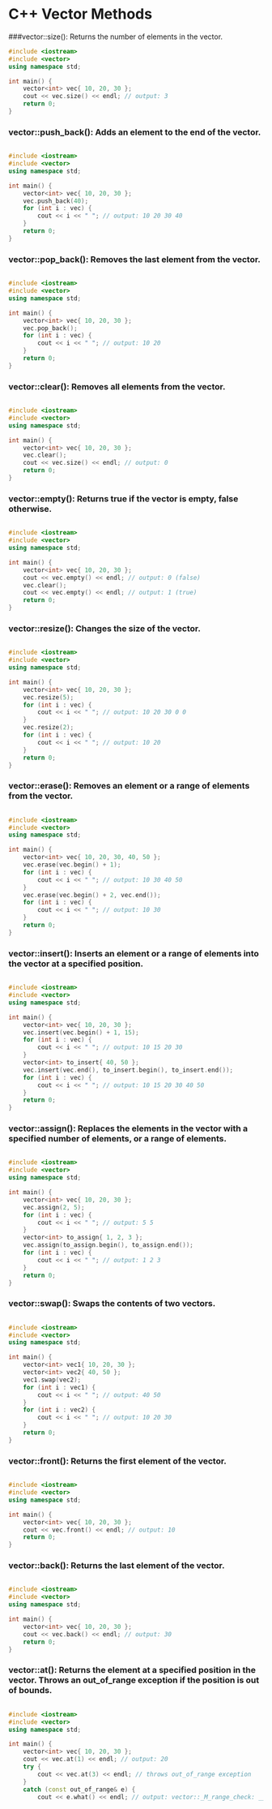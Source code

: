 # C++ Vector Methods

###vector::size(): Returns the number of elements in the vector.

```c++
#include <iostream>
#include <vector>
using namespace std;

int main() {
    vector<int> vec{ 10, 20, 30 };
    cout << vec.size() << endl; // output: 3
    return 0;
}
```

### vector::push_back(): Adds an element to the end of the vector.

```c++

#include <iostream>
#include <vector>
using namespace std;

int main() {
    vector<int> vec{ 10, 20, 30 };
    vec.push_back(40);
    for (int i : vec) {
        cout << i << " "; // output: 10 20 30 40
    }
    return 0;
}
```

### vector::pop_back(): Removes the last element from the vector.

```c++

#include <iostream>
#include <vector>
using namespace std;

int main() {
    vector<int> vec{ 10, 20, 30 };
    vec.pop_back();
    for (int i : vec) {
        cout << i << " "; // output: 10 20
    }
    return 0;
}
```

### vector::clear(): Removes all elements from the vector.

```c++

#include <iostream>
#include <vector>
using namespace std;

int main() {
    vector<int> vec{ 10, 20, 30 };
    vec.clear();
    cout << vec.size() << endl; // output: 0
    return 0;
}
```

### vector::empty(): Returns true if the vector is empty, false otherwise.

```c++

#include <iostream>
#include <vector>
using namespace std;

int main() {
    vector<int> vec{ 10, 20, 30 };
    cout << vec.empty() << endl; // output: 0 (false)
    vec.clear();
    cout << vec.empty() << endl; // output: 1 (true)
    return 0;
}
```

### vector::resize(): Changes the size of the vector.

```c++

#include <iostream>
#include <vector>
using namespace std;

int main() {
    vector<int> vec{ 10, 20, 30 };
    vec.resize(5);
    for (int i : vec) {
        cout << i << " "; // output: 10 20 30 0 0
    }
    vec.resize(2);
    for (int i : vec) {
        cout << i << " "; // output: 10 20
    }
    return 0;
}
```

### vector::erase(): Removes an element or a range of elements from the vector.

```c++

#include <iostream>
#include <vector>
using namespace std;

int main() {
    vector<int> vec{ 10, 20, 30, 40, 50 };
    vec.erase(vec.begin() + 1);
    for (int i : vec) {
        cout << i << " "; // output: 10 30 40 50
    }
    vec.erase(vec.begin() + 2, vec.end());
    for (int i : vec) {
        cout << i << " "; // output: 10 30
    }
    return 0;
}
```

### vector::insert(): Inserts an element or a range of elements into the vector at a specified position.

```c++

#include <iostream>
#include <vector>
using namespace std;

int main() {
    vector<int> vec{ 10, 20, 30 };
    vec.insert(vec.begin() + 1, 15);
    for (int i : vec) {
        cout << i << " "; // output: 10 15 20 30
    }
    vector<int> to_insert{ 40, 50 };
    vec.insert(vec.end(), to_insert.begin(), to_insert.end());
    for (int i : vec) {
        cout << i << " "; // output: 10 15 20 30 40 50
    }
    return 0;
}
```

### vector::assign(): Replaces the elements in the vector with a specified number of elements, or a range of elements.

```c++

#include <iostream>
#include <vector>
using namespace std;

int main() {
    vector<int> vec{ 10, 20, 30 };
    vec.assign(2, 5);
    for (int i : vec) {
        cout << i << " "; // output: 5 5
    }
    vector<int> to_assign{ 1, 2, 3 };
    vec.assign(to_assign.begin(), to_assign.end());
    for (int i : vec) {
        cout << i << " "; // output: 1 2 3
    }
    return 0;
}
```

### vector::swap(): Swaps the contents of two vectors.

```c++

#include <iostream>
#include <vector>
using namespace std;

int main() {
    vector<int> vec1{ 10, 20, 30 };
    vector<int> vec2{ 40, 50 };
    vec1.swap(vec2);
    for (int i : vec1) {
        cout << i << " "; // output: 40 50
    }
    for (int i : vec2) {
        cout << i << " "; // output: 10 20 30
    }
    return 0;
}
```

### vector::front(): Returns the first element of the vector.

```c++

#include <iostream>
#include <vector>
using namespace std;

int main() {
    vector<int> vec{ 10, 20, 30 };
    cout << vec.front() << endl; // output: 10
    return 0;
}
```

### vector::back(): Returns the last element of the vector.

```c++

#include <iostream>
#include <vector>
using namespace std;

int main() {
    vector<int> vec{ 10, 20, 30 };
    cout << vec.back() << endl; // output: 30
    return 0;
}
```

### vector::at(): Returns the element at a specified position in the vector. Throws an out_of_range exception if the position is out of bounds.

```c++

#include <iostream>
#include <vector>
using namespace std;

int main() {
    vector<int> vec{ 10, 20, 30 };
    cout << vec.at(1) << endl; // output: 20
    try {
        cout << vec.at(3) << endl; // throws out_of_range exception
    }
    catch (const out_of_range& e) {
        cout << e.what() << endl; // output: vector::_M_range_check: __n (which is 3) >= this->size() (which is 3
```
